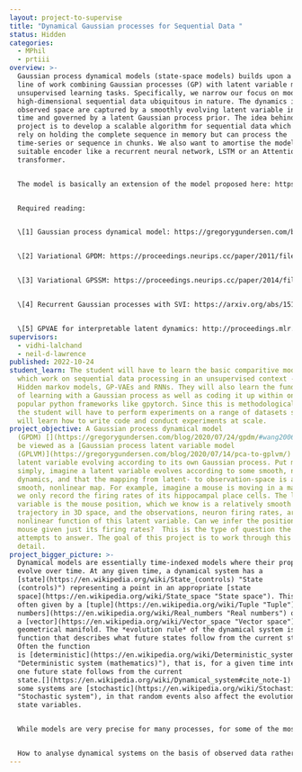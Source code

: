 ```yaml
---
layout: project-to-supervise
title: "Dynamical Gaussian processes for Sequential Data "
status: Hidden
categories:
  - MPhil
  - prtiii
overview: >-
  Gaussian process dynamical models (state-space models) builds upon a  long
  line of work combining Gaussian processes (GP) with latent variable models for
  unsupervised learning tasks. Specifically, we narrow our focus on modelling
  high-dimensional sequential data ubiquitous in nature. The dynamics in
  observed space are captured by a smoothly evolving latent variable indexed by
  time and governed by a latent Gaussian process prior. The idea behind the
  project is to develop a scalable algorithm for sequential data which does not
  rely on holding the complete sequence in memory but can process the
  time-series or sequence in chunks. We also want to amortise the model with a
  suitable encoder like a recurrent neural network, LSTM or an Attention-based
  transformer. 


  The model is basically an extension of the model proposed here: https://gregorygundersen.com/blog/2020/07/24/gpdm/


  R﻿equired reading: 


  \[1] G﻿aussian process dynamical model: https://gregorygundersen.com/blog/2020/07/24/gpdm/


  \[2] V﻿ariational GPDM: https://proceedings.neurips.cc/paper/2011/file/af4732711661056eadbf798ba191272a-Paper.pdf


  \[3] V﻿ariational GPSSM: https://proceedings.neurips.cc/paper/2014/file/139f0874f2ded2e41b0393c4ac5644f7-Paper.pdf


  \[4] R﻿ecurrent Gaussian processes with SVI: https://arxiv.org/abs/1511.06644


  \[5] GPVAE for interpretable latent dynamics: http://proceedings.mlr.press/v118/pearce20a/pearce20a.pdf
supervisors:
  - vidhi-lalchand
  - neil-d-lawrence
published: 2022-10-24
student_learn: T﻿he student will have to learn the basic comparitive models
  which work on sequential data processing in an unsupervised context - like
  Hidden markov models, GP-VAEs and RNNs. T﻿hey will also learn the fundamentals
  of learning with a Gaussian process as well as coding it up within one of the
  popular python frameworks like gpytorch. S﻿ince this is methodological work,
  the student will have to perform experiments on a range of datasets so they
  will learn how to write code and conduct experiments at scale.
project_objective: A Gaussian process dynamical model
  (GPDM) [](https://gregorygundersen.com/blog/2020/07/24/gpdm/#wang2006gaussian)can
  be viewed as a [Gaussian process latent variable model
  (GPLVM)](https://gregorygundersen.com/blog/2020/07/14/pca-to-gplvm/) with the
  latent variable evolving according to its own Gaussian process. Put more
  simply, imagine a latent variable evolves according to some smooth, nonlinear
  dynamics, and that the mapping from latent- to observation-space is also a
  smooth, nonlinear map. For example, imagine a mouse is moving in a maze, but
  we only record the firing rates of its hippocampal place cells. The latent
  variable is the mouse position, which we know is a relatively smooth
  trajectory in 3D space, and the observations, neuron firing rates, are a
  nonlinear function of this latent variable. Can we infer the position of the
  mouse given just its firing rates?  This is the type of question the project
  attempts to answer. The goal of this project is to work through this model in
  detail.
project_bigger_picture: >-
  D﻿ynamical models are essentially time-indexed models where their properties
  evolve over time. At any given time, a dynamical system has a 
  [state](https://en.wikipedia.org/wiki/State_(controls) "State
  (controls)") representing a point in an appropriate [state
  space](https://en.wikipedia.org/wiki/State_space "State space"). This state is
  often given by a [tuple](https://en.wikipedia.org/wiki/Tuple "Tuple") of [real
  numbers](https://en.wikipedia.org/wiki/Real_numbers "Real numbers") or by
  a [vector](https://en.wikipedia.org/wiki/Vector_space "Vector space") in a
  geometrical manifold. The *evolution rule* of the dynamical system is a
  function that describes what future states follow from the current state.
  Often the function
  is [deterministic](https://en.wikipedia.org/wiki/Deterministic_system_(mathematics)
  "Deterministic system (mathematics)"), that is, for a given time interval only
  one future state follows from the current
  state.[](https://en.wikipedia.org/wiki/Dynamical_system#cite_note-1) However,
  some systems are [stochastic](https://en.wikipedia.org/wiki/Stochastic_system
  "Stochastic system"), in that random events also affect the evolution of the
  state variables. 


  While models are very precise for many processes, for some of the most challenging applications of dynamical systems (such as climate dynamics, brain dynamics, biological systems or the financial markets), the development of such models is notably difficult.


  How to analyse dynamical systems on the basis of observed data rather than attempt to study models analytically? The machine learning approach is invaluable in settings where no explicit model is formulated, but measurement data is available. This is frequently the case in many systems of interest, and the development of data-driven technologies is becoming increasingly important in many applications.
---
```

